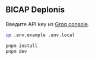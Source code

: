## BICAP Deplonis

Введите API key из [Groq console](https://console.groq.com/keys).

```bash
cp .env.example .env.local
```

```bash
pnpm install
pnpm dev
```